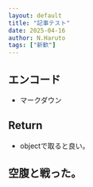 ```yaml
---
layout: default
title: "記事テスト"
date: 2025-04-16
author: N.Haruto
tags: ["新歓"]
---
```


## エンコード
- マークダウン
## Return
- objectで取ると良い。
## 空腹と戦った。